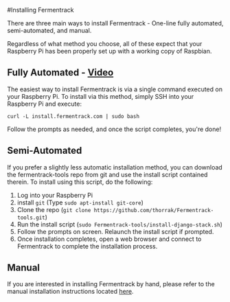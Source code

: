 #Installing Fermentrack

There are three main ways to install Fermentrack - One-line fully automated, semi-automated, and manual.

Regardless of what method you choose, all of these expect that your Raspberry Pi has been properly set up with a working copy of Raspbian. 

## Fully Automated - [Video]()

The easiest way to install Fermentrack is via a single command executed on your Raspberry Pi. To install via this method, simply SSH into your Raspberry Pi and execute:

`curl -L install.fermentrack.com | sudo bash`

Follow the prompts as needed, and once the script completes, you're done! 


## Semi-Automated

If you prefer a slightly less automatic installation method, you can download the fermentrack-tools repo from git and use the install script contained therein. To install using this script, do the following:

1. Log into your Raspberry Pi
2. install `git` (Type `sudo apt-install git-core`)
3. Clone the repo (`git clone https://github.com/thorrak/Fermentrack-tools.git`)
4. Run the install script (`sudo Fermentrack-tools/install-django-stack.sh`)
5. Follow the prompts on screen. Relaunch the install script if prompted.
6. Once installation completes, open a web browser and connect to Fermentrack to complete the installation process.


## Manual

If you are interested in installing Fermentrack by hand, please refer to the manual installation instructions located [here](manual.md). 